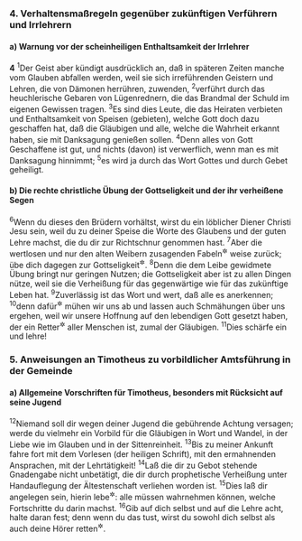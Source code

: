 ### 4. Verhaltensmaßregeln gegenüber zukünftigen Verführern und Irrlehrern

#### a) Warnung vor der scheinheiligen Enthaltsamkeit der Irrlehrer

__4__
<sup>1</sup>Der Geist aber kündigt ausdrücklich an, daß in späteren Zeiten manche vom Glauben abfallen werden, weil sie sich irreführenden Geistern und Lehren, die von Dämonen herrühren, zuwenden,
<sup>2</sup>verführt durch das heuchlerische Gebaren von Lügenrednern, die das Brandmal der Schuld im eigenen Gewissen tragen.
<sup>3</sup>Es sind dies Leute, die das Heiraten verbieten und Enthaltsamkeit von Speisen (gebieten), welche Gott doch dazu geschaffen hat, daß die Gläubigen und alle, welche die Wahrheit erkannt haben, sie mit Danksagung genießen sollen.
<sup>4</sup>Denn alles von Gott Geschaffene ist gut, und nichts (davon) ist verwerflich, wenn man es mit Danksagung hinnimmt;
<sup>5</sup>es wird ja durch das Wort Gottes und durch Gebet geheiligt.

#### b) Die rechte christliche Übung der Gottseligkeit und der ihr verheißene Segen

<sup>6</sup>Wenn du dieses den Brüdern vorhältst, wirst du ein löblicher Diener Christi Jesu sein, weil du zu deiner Speise die Worte des Glaubens und der guten Lehre machst, die du dir zur Richtschnur genommen hast.
<sup>7</sup>Aber die wertlosen und nur den alten Weibern zusagenden Fabeln<sup title="1,4">&#x2732;</sup> weise zurück; übe dich dagegen zur Gottseligkeit<sup title="= in der Gottseligkeit zu wachsen">&#x2732;</sup>.
<sup>8</sup>Denn die dem Leibe gewidmete Übung bringt nur geringen Nutzen; die Gottseligkeit aber ist zu allen Dingen nütze, weil sie die Verheißung für das gegenwärtige wie für das zukünftige Leben hat.
<sup>9</sup>Zuverlässig ist das Wort und wert, daß alle es anerkennen;
<sup>10</sup>denn dafür<sup title="oder: auf dieses Ziel hin">&#x2732;</sup> mühen wir uns ab und lassen auch Schmähungen über uns ergehen, weil wir unsere Hoffnung auf den lebendigen Gott gesetzt haben, der ein Retter<sup title="oder: Heiland">&#x2732;</sup> aller Menschen ist, zumal der Gläubigen.
<sup>11</sup>Dies schärfe ein und lehre!

### 5. Anweisungen an Timotheus zu vorbildlicher Amtsführung in der Gemeinde

#### a) Allgemeine Vorschriften für Timotheus, besonders mit Rücksicht auf seine Jugend

<sup>12</sup>Niemand soll dir wegen deiner Jugend die gebührende Achtung versagen; werde du vielmehr ein Vorbild für die Gläubigen in Wort und Wandel, in der Liebe wie im Glauben und in der Sittenreinheit.
<sup>13</sup>Bis zu meiner Ankunft fahre fort mit dem Vorlesen (der heiligen Schrift), mit den ermahnenden Ansprachen, mit der Lehrtätigkeit!
<sup>14</sup>Laß die dir zu Gebot stehende Gnadengabe nicht unbetätigt, die dir durch prophetische Verheißung unter Handauflegung der Ältestenschaft verliehen worden ist.
<sup>15</sup>Dies laß dir angelegen sein, hierin lebe<sup title="= suche deine Hauptaufgabe">&#x2732;</sup>: alle müssen wahrnehmen können, welche Fortschritte du darin machst.
<sup>16</sup>Gib auf dich selbst und auf die Lehre acht, halte daran fest; denn wenn du das tust, wirst du sowohl dich selbst als auch deine Hörer retten<sup title="oder: zum Heil führen">&#x2732;</sup>.